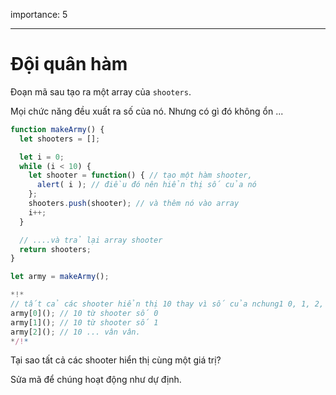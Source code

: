 importance: 5

---

# Đội quân hàm

Đoạn mã sau tạo ra một array của `shooters`.

Mọi chức năng đều xuất ra số của nó. Nhưng có gì đó không ổn ...

```js run
function makeArmy() {
  let shooters = [];

  let i = 0;
  while (i < 10) {
    let shooter = function() { // tạo một hàm shooter,
      alert( i ); // điều đó nên hiển thị số của nó
    };
    shooters.push(shooter); // và thêm nó vào array
    i++;
  }

  // ....và trả lại array shooter
  return shooters;
}

let army = makeArmy();

*!*
// tất cả các shooter hiển thị 10 thay vì số của nchung1 0, 1, 2, 3...
army[0](); // 10 từ shooter số 0
army[1](); // 10 từ shooter số 1
army[2](); // 10 ... vân vân.
*/!*
```

Tại sao tất cả các shooter hiển thị cùng một giá trị?

Sửa mã để chúng hoạt động như dự định.

